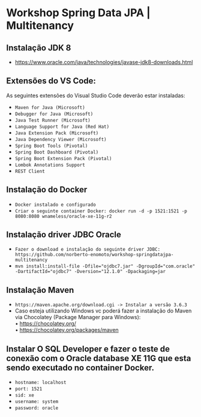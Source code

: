 ﻿# Workshop Spring Data JPA | Multitenancy

## Instalação JDK 8
* https://www.oracle.com/java/technologies/javase-jdk8-downloads.html</br>

## Extensões do VS Code:
As seguintes extensões do Visual Studio Code deverão estar instaladas:
* `Maven for Java (Microsoft)`
* `Debugger for Java (Microsoft)`
* `Java Test Runner (Microsoft)`
* `Language Support for Java (Red Hat)`
* `Java Extension Pack (Microsoft)`
* `Java Dependency Viewer (Microsoft)`
* `Spring Boot Tools (Pivotal)`
* `Spring Boot Dashboard (Pivotal)`
* `Spring Boot Extension Pack (Pivotal)`
* `Lombok Annotations Support`
* `REST Client`

## Instalação do Docker
* `Docker instalado e configurado`
* `Criar o seguinte container Docker: docker run -d -p 1521:1521 -p 8080:8080 wnameless/oracle-xe-11g-r2`

## Instalação driver JDBC Oracle
* `Fazer o download e instalação do seguinte driver JDBC: https://github.com/norberto-enomoto/workshop-springdatajpa-multitenancy`
* `mvn install:install-file -Dfile="ojdbc7.jar" -DgroupId="com.oracle" -DartifactId="ojdbc7" -Dversion="12.1.0" -Dpackaging=jar`

## Instalação Maven

* `https://maven.apache.org/download.cgi -> Instalar a versão 3.6.3`
* Caso esteja utilizando Windows vc poderá fazer a instalação do Maven via Chocolatey (Package Manager para Windows):</br>
•	https://chocolatey.org/</br>
•	https://chocolatey.org/packages/maven</br>

## Instalar O SQL Developer e fazer o teste de conexão com o Oracle database XE 11G que esta sendo executado no container Docker.
* `hostname: localhost`
* `port: 1521`
* `sid: xe`
* `username: system`
* `password: oracle`


